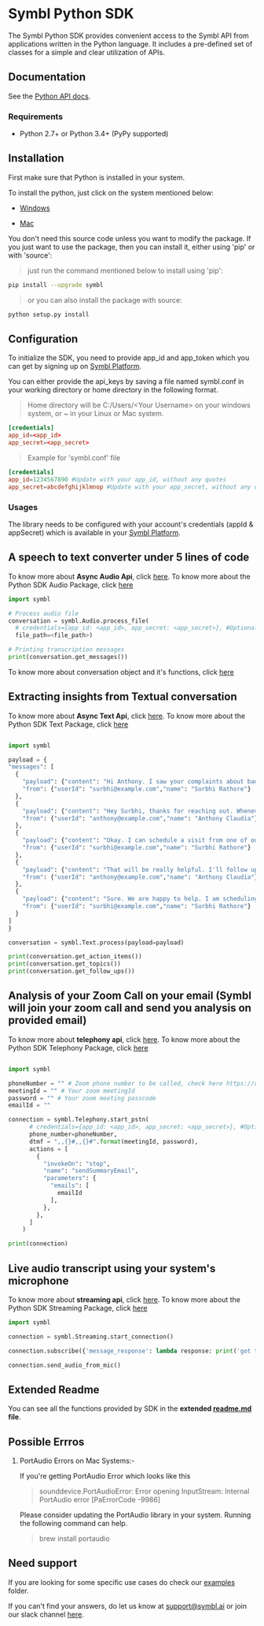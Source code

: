 # Symbl Python SDK

The Symbl Python SDK provides convenient access to the Symbl API from applications written in the Python language. It includes a pre-defined set of classes for a simple and clear utilization of APIs.

## Documentation

See the [Python API docs](https://docs.symbl.ai/docs/).

### Requirements

- Python 2.7+ or Python 3.4+ (PyPy supported)

## Installation

First make sure that Python is installed in your system.

To install the python, just click on the system mentioned below:

- [Windows](https://phoenixnap.com/kb/how-to-install-python-3-windows)

- [Mac](https://flaviocopes.com/python-installation-macos/)

You don't need this source code unless you want to modify the package. If you just
want to use the package, then you can install it, either using 'pip' or with 'source':

>just run the command mentioned below to install using 'pip':

```sh
pip install --upgrade symbl
```

>or you can also install the package with source:

```sh
python setup.py install
```

## Configuration

To initialize the SDK, you need to provide app_id and app_token which you can get by signing up on [Symbl Platform][api-keys].

You can either provide the api_keys by saving a file named symbl.conf in your working directory or home directory in the following format.

>Home directory will be C:/Users/\<Your Username\> on your windows system, or ~ in your Linux or Mac system.

```conf
[credentials]
app_id=<app_id>
app_secret=<app_secret>
```
>Example for 'symbl.conf' file

```conf
[credentials]
app_id=1234567890 #Update with your app_id, without any quotes
app_secret=abcdefghijklmnop #Update with your app_secret, without any quotes
```
### Usages

The library needs to be configured with your account's credentials (appId & appSecret) which is
available in your [Symbl Platform][api-keys].

## A speech to text converter under 5 lines of code

To know more about **Async Audio Api**, click [here][async_audio-docs]. To know more about the Python SDK Audio Package, click [here][extended_readme-audio]

```python
import symbl

# Process audio file
conversation = symbl.Audio.process_file(
  # credentials={app_id: <app_id>, app_secret: <app_secret>}, #Optional, Don't add this parameter if you have symbl.conf file in your home directory
  file_path=<file_path>)

# Printing transcription messages
print(conversation.get_messages())
```

To know more about conversation object and it's functions, click [here][extended_readme-conversation-object]

## Extracting insights from Textual conversation

To know more about **Async Text Api**, click [here][async_text-docs]. To know more about the Python SDK Text Package, click [here][extended_readme-text]

  ``` python

import symbl

payload = {
  "messages": [
    {
      "payload": {"content": "Hi Anthony. I saw your complaints about bad call reception on your mobile phone. Can I know what issues you are currently facing?"},
      "from": {"userId": "surbhi@example.com","name": "Surbhi Rathore"}
    },
    {
      "payload": {"content": "Hey Surbhi, thanks for reaching out. Whenever I am picking up the call there is a lot of white noise and I literally can’t hear anything."},
      "from": {"userId": "anthony@example.com","name": "Anthony Claudia"}
    },
    {
      "payload": {"content": "Okay. I can schedule a visit from one of our technicians for tomorrow afternoon at 1:00 PM. He can look at your mobile and handle any issue right away"},
      "from": {"userId": "surbhi@example.com","name": "Surbhi Rathore"}
    },
    {
      "payload": {"content": "That will be really helpful. I'll follow up with the technician about some other issues too, tomorrow"},
      "from": {"userId": "anthony@example.com","name": "Anthony Claudia"}
    },
    {
      "payload": {"content": "Sure. We are happy to help. I am scheduling the visit for tomorrow. Thanks for using Abccorp networks. Have a good day."},
      "from": {"userId": "surbhi@example.com","name": "Surbhi Rathore"}
    }
  ]
}

conversation = symbl.Text.process(payload=payload)

print(conversation.get_action_items())
print(conversation.get_topics())
print(conversation.get_follow_ups())

  ```

## Analysis of your Zoom Call on your email (Symbl will join your zoom call and send you analysis on provided email)

To know more about **telephony api**, click [here][telephony_api-docs]. To know more about the Python SDK Telephony Package, click [here][extended_readme-telephony]

```python

import symbl

phoneNumber = "" # Zoom phone number to be called, check here https://us02web.zoom.us/zoomconference
meetingId = "" # Your zoom meetingId
password = "" # Your zoom meeting passcode
emailId = ""

connection = symbl.Telephony.start_pstn(
      # credentials={app_id: <app_id>, app_secret: <app_secret>}, #Optional, Don't add this parameter if you have symbl.conf file in your home directory or working directory
      phone_number=phoneNumber,
      dtmf = ",,{}#,,{}#".format(meetingId, password),
      actions = [
        {
          "invokeOn": "stop",
          "name": "sendSummaryEmail",
          "parameters": {
            "emails": [
              emailId
            ],
          },
        },
      ]
    )

print(connection)

```

## Live audio transcript using your system's microphone

To know more about **streaming api**, click [here][streaming_api-docs]. To know more about the Python SDK Streaming Package, click [here][extended_readme-streaming]

```python
import symbl

connection = symbl.Streaming.start_connection()

connection.subscribe({'message_response': lambda response: print('got this response from callback', response)})

connection.send_audio_from_mic()
```

## Extended Readme

You can see all the functions provided by SDK in the **extended [readme.md][extended-readme] file**.

## Possible Errros

1. PortAudio Errors on Mac Systems:-

   If you're getting PortAudio Error which looks like this
    > sounddevice.PortAudioError: Error opening InputStream: Internal PortAudio error [PaErrorCode -9986]
  
   Please consider updating the PortAudio library in your system. Running the following command can help.
    > brew install portaudio

## Need support

If you are looking for some specific use cases do check our [examples][examples] folder.

If you can't find your answers, do let us know at support@symbl.ai or join our slack channel [here][slack-invite].

[api-keys]: https://platform.symbl.ai/#/login
[symbl-docs]: https://docs.symbl.ai/docs/
[streaming_api-docs]: https://docs.symbl.ai/docs/streamingapi/introduction
[telephony_api-docs]: https://docs.symbl.ai/docs/telephony/introduction
[async_text-docs]: https://docs.symbl.ai/docs/async-api/overview/text/post-text/
[async_audio-docs]: https://docs.symbl.ai/docs/async-api/overview/audio/post-audio
[extended-readme]: https://github.com/symblai/symbl-python/blob/main/symbl/readme.md
[extended_readme-conversation-object]: https://github.com/symblai/symbl-python/blob/main/symbl/readme.md#conversation-object
[extended_readme-streaming]: https://github.com/symblai/symbl-python/blob/main/symbl/readme.md#streaming-class
[extended_readme-telephony]: https://github.com/symblai/symbl-python/blob/main/symbl/readme.md#telephony-class
[extended_readme-text]: <https://github.com/symblai/symbl-python/blob/main/symbl/readme.md#text-class>
[extended_readme-audio]: https://github.com/symblai/symbl-python/blob/main/symbl/readme.md#audio-class
[examples]: https://github.com/symblai/symbl-python/tree/main/example
[unicodeerror]: https://stackoverflow.com/questions/37400974/unicode-error-unicodeescape-codec-cant-decode-bytes-in-position-2-3-trunca
[slack-invite]: https://symbldotai.slack.com/join/shared_invite/zt-4sic2s11-D3x496pll8UHSJ89cm78CA#/

